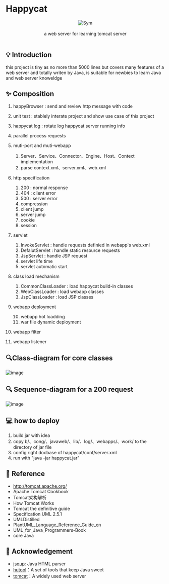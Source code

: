 # Happycat
<p align = "center">
<img alt="Sym" src="https://user-images.githubusercontent.com/46141646/113502918-8de69f80-9561-11eb-8281-078e75bbe750.png">
<br><br>
a web server for learning tomcat server
<br><br>
</p>

## 💡 Introduction
this project is tiny as no more than 5000 lines but covers many features of a web server and totally writen by Java, is suitable for newbies to learn Java and web server knoweldge 

## ✨ Composition
1. happyBrowser :  send and review http message with code
2. unit test : stablely interate project and show use case of this project
3. happycat log : rotate log happycat server running info
4. parallel process requests
5. muti-port and muti-webapp

   1. Server、Service、Connector、Engine、Host、Context implementation
   2. parse context.xml、server.xml、web.xml
6. http specification

   1. 200 : normal response
   2. 404 : client error
   3. 500 : server error
   4. compression
   5. client jump
   6. server jump
   7. cookie
   8. session
7. servlet

   1. InvokeServlet : handle requests definied in webapp's web.xml
   2. DefalutServlet : handle static resource requests
   3. JspServlet : handle JSP request
   4. servlet life time
   5. servlet automatic start
8. class load mechanism

   1. CommonClassLoader : load happycat build-in classes
   2. WebClassLoader : load webapp classes
   3. JspClassLoader : load JSP classes
9. webapp deployment

   10. webapp hot loadding
   11. war file dynamic deployment
10. webapp filter
11. webapp listener

## 🔍Class-diagram for core classes
![image](https://user-images.githubusercontent.com/46141646/113503439-6cd37e00-9564-11eb-8921-0792f1b5a68d.png)


## 🔍 Sequence-diagram for a 200 request
![image](https://user-images.githubusercontent.com/46141646/113503469-a73d1b00-9564-11eb-940a-6e31b8105460.png)

## 💻 how to deploy
1. build jar with idea 
2. copy b/、cong/、javaweb/、lib/、log/、webapps/、work/  to the directory of jar file
3. config right docbase of happycat/conf/server.xml 
4. run with "java -jar happycat.jar"

## 👀 Reference 
* http://tomcat.apache.org/
* Apache Tomcat Cookbook
* Tomcat架构解析
* How Tomcat Works
* Tomcat the definitive guide
* Specification UML 2.5.1
* UMLDistilled
* PlantUML_Language_Reference_Guide_en
* UML_for_Java_Programmers-Book
* core Java

## 🙏 Acknowledgement
* [jsoup](https://github.com/jhy/jsoup): Java HTML parser
* [hutool](https://www.hutool.cn/)：A set of tools that keep Java sweet
* [tomcat](http://tomcat.apache.org/)：A widely used web server
